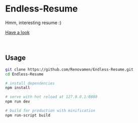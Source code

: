 # Endless-Resume

Hmm, interesting resume :)

[Have a look](http://endless-resume.renovamen.ink)

&nbsp;
## Usage
```bash
git clone https://github.com/Renovamen/Endless-Resume.git
cd Endless-Resume

# install dependencies
npm install

# serve with hot reload at 127.0.0.1:8080
npm run dev

# build for production with minification
npm run-script build
```
